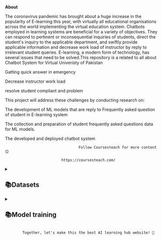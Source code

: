 **About**

 The coronavirus pandemic has brought about a huge increase in the popularity of E-learning this year, with virtually all educational organisations across the world implementing the virtual education system. Chatbots employed in learning systems are beneficial for a variety of objectives. They can respond to pertinent or inconsequential inquiries of students, direct the student's inquiry to the applicable department, and swiftly provide applicable information and decrease work load of instructor by reply to irrelevant student queries. E-learning, a modern form of technology, has several issues that need to be solved.This repository is a related to all about Chatbot System for Virtual Univeristy of Pakistan 
 
Gatting quick answer in emergency

Decrease instructor work load 

resolve student compliant and problem 

This project will address these challenges by conducting research on:

The development of ML models that are reply to Frequently asked question of student in E-learning system

The collection and preparation of student frequently asked questions data for ML models.

The developed and deployed chatbot system 

                                      Follow Coursesteach for more content 😊

                              https://coursesteach.com/


<details> 
<summary> <h2>📚Datasets</h2> </summary>

| Dataset 1 | Dataset 2| Dataset 3 |
|---|---|---|
|[**Student Frequently Asked Questions**](https://docs.google.com/spreadsheets/d/1h9rXxXZz2jjP-PIgt0lSizx_4qcZnrby/edit?rtpof=true#gid=1665551337)|[**Trained Intent**](https://drive.google.com/file/d/1GHmm3ffgbYly020kJHsOCDeVHG1fKb2Z/view?usp=drive_link)|[**Latest Intent**](https://drive.google.com/file/d/1xz1bfvzCJGyuWF3zp47duYL8MEE70kzZ/view?usp=drive_link)
</details>
  
 <details> 
<summary> <h2>📚Model training </h2> </summary>

| Code Name | Code | Code |
|---|---|---|
| **1- Samman**|[![Colab icon](https://img.shields.io/badge/Colab-Open-blue.svg?logo=colab&logoColor=white)](https://github.com/SammanArooj/Model_Training_Samman/blob/main/Model_Training_Samman.ipynb)| [1](https://drive.google.com/file/d/1Cb-Cz0dRwNZzAp5f2K5cVNNwBRo3hki4/view) |[![Colab icon](https://img.shields.io/badge/Colab-Open-blue.svg?logo=colab&logoColor=white)](https://colab.research.google.com/drive/1vywb0pfrUa9g3-CwBkno8RpOPeq9c3p8)|
</details>


            Together, let's make this the best AI learning hub website! 🚀








